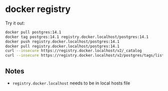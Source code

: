 # docker registry

Try it out:

```bash
docker pull postgres:14.1
docker tag postgres:14.1 registry.docker.localhost/postgres:14.1
docker push registry.docker.localhost/postgres:14.1
docker pull registry.docker.localhost/postgres:14.1
curl --insecure https://registry.docker.localhost/v2/_catalog
curl --insecure https://registry.docker.localhost/v2/postgres/tags/list
```

## Notes

- `registry.docker.localhost` needs to be in local hosts file
